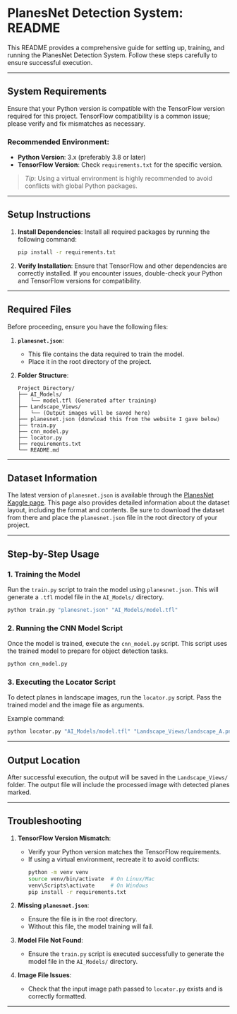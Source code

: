 # PlanesNet Detection System: README

This README provides a comprehensive guide for setting up, training, and running the PlanesNet Detection System. Follow these steps carefully to ensure successful execution.

---

## System Requirements

Ensure that your Python version is compatible with the TensorFlow version required for this project. TensorFlow compatibility is a common issue; please verify and fix mismatches as necessary.

### Recommended Environment:
- **Python Version**: 3.x (preferably 3.8 or later)
- **TensorFlow Version**: Check `requirements.txt` for the specific version.

> *Tip*: Using a virtual environment is highly recommended to avoid conflicts with global Python packages.

---

## Setup Instructions

1. **Install Dependencies**:
    Install all required packages by running the following command:

    ```bash
    pip install -r requirements.txt
    ```

2. **Verify Installation**:
    Ensure that TensorFlow and other dependencies are correctly installed. If you encounter issues, double-check your Python and TensorFlow versions for compatibility.

---

## Required Files

Before proceeding, ensure you have the following files:

1. **`planesnet.json`**:
   - This file contains the data required to train the model.
   - Place it in the root directory of the project.

2. **Folder Structure**:
    ```plaintext
    Project_Directory/
    ├── AI_Models/
    │   └── model.tfl (Generated after training)
    ├── Landscape_Views/
    │   └── (Output images will be saved here)
    ├── planesnet.json (donwload this from the website I gave below)
    ├── train.py
    ├── cnn_model.py
    ├── locator.py
    ├── requirements.txt
    └── README.md
    ```

---

## Dataset Information

The latest version of `planesnet.json` is available through the [PlanesNet Kaggle page](https://www.kaggle.com/rhammell/planesnet). This page also provides detailed information about the dataset layout, including the format and contents. Be sure to download the dataset from there and place the `planesnet.json` file in the root directory of your project.

---

## Step-by-Step Usage

### 1. **Training the Model**
Run the `train.py` script to train the model using `planesnet.json`. This will generate a `.tfl` model file in the `AI_Models/` directory.

```bash
python train.py "planesnet.json" "AI_Models/model.tfl"
```

### 2. **Running the CNN Model Script**
Once the model is trained, execute the `cnn_model.py` script. This script uses the trained model to prepare for object detection tasks.

```bash
python cnn_model.py
```

### 3. **Executing the Locator Script**
To detect planes in landscape images, run the `locator.py` script. Pass the trained model and the image file as arguments.

Example command:

```bash
python locator.py "AI_Models/model.tfl" "Landscape_Views/landscape_A.png"
```

---

## Output Location

After successful execution, the output will be saved in the `Landscape_Views/` folder. The output file will include the processed image with detected planes marked.

---

## Troubleshooting

1. **TensorFlow Version Mismatch**:
    - Verify your Python version matches the TensorFlow requirements.
    - If using a virtual environment, recreate it to avoid conflicts:
      ```bash
      python -m venv venv
      source venv/bin/activate  # On Linux/Mac
      venv\Scripts\activate     # On Windows
      pip install -r requirements.txt
      ```

2. **Missing `planesnet.json`**:
    - Ensure the file is in the root directory.
    - Without this file, the model training will fail.

3. **Model File Not Found**:
    - Ensure the `train.py` script is executed successfully to generate the model file in the `AI_Models/` directory.

4. **Image File Issues**:
    - Check that the input image path passed to `locator.py` exists and is correctly formatted.

---